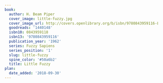 ```yaml
---
book:
  author: H. Beam Piper
  cover_image: little-fuzzy.jpg
  cover_image_url: http://covers.openlibrary.org/b/isbn/9780843959116-L.jpg
  goodreads: '1440148'
  isbn10: 0843959118
  isbn13: '9780843959116'
  publication_year: '1962'
  series: Fuzzy Sapiens
  series_position: '1'
  slug: little-fuzzy
  spine_color: '#50a6b2'
  title: Little Fuzzy
plan:
  date_added: '2018-09-30'
---
```

